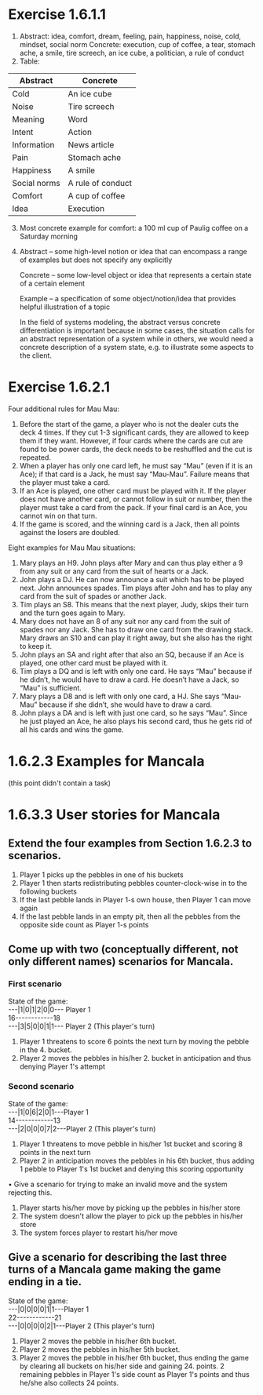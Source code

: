 # Exercise 1.6.1.1
1.	Abstract: idea, comfort, dream, feeling, pain, happiness, noise, cold, mindset, social norm
Concrete: execution, cup of coffee, a tear, stomach ache, a smile, tire screech, an ice cube, a politician, a rule of conduct
2. Table:

| Abstract | Concrete |
| -------- | -------- |
| Cold  | An ice cube |
| Noise | Tire screech |
| Meaning | Word |
| Intent | Action |
| Information | News article |
| Pain | Stomach ache |
| Happiness | A smile |
| Social norms | A rule of conduct |
| Comfort | A cup of coffee |
| Idea | Execution |
3. Most concrete example for comfort: a 100 ml cup of Paulig coffee on a Saturday morning
4. Abstract – some high-level notion or idea that can encompass a range of examples but does not specify any explicitly

    Concrete – some low-level object or idea that represents a certain state of a certain element

    Example – a specification of some object/notion/idea that provides helpful illustration of a topic

    In the field of systems modeling, the abstract versus concrete differentiation is important because in some cases, the situation calls for an abstract representation of a system while in others, we would need a concrete description of a system state, e.g. to illustrate some aspects to the client. 

# Exercise 1.6.2.1
Four additional rules for Mau Mau:
1.	Before the start of the game, a player who is not the dealer cuts the deck 4 times. If they cut 1-3 significant cards, they are allowed to keep them if they want. However, if four cards where the cards are cut are found to be power cards, the deck needs to be reshuffled and the cut is repeated.
2.	When a player has only one card left, he must say “Mau” (even if it is an Ace); if that card is a Jack, he must say “Mau-Mau”. Failure means that the player must take a card.
3.	If an Ace is played, one other card must be played with it. If the player does not have another card, or cannot follow in suit or number, then the player must take a card from the pack. If your final card is an Ace, you cannot win on that turn.
4.	If the game is scored, and the winning card is a Jack, then all points against the losers are doubled.

Eight examples for Mau Mau situations:
1.	Mary plays an H9. John plays after Mary and can thus play either a 9 from any suit or any card from the suit of hearts or a Jack.
2.	John plays a DJ. He can now announce a suit which has to be played next. John announces spades. Tim plays after John and has to play any card from the suit of spades or another Jack.
3.	Tim plays an S8. This means that the next player, Judy, skips their turn and the turn goes again to Mary.
4.	Mary does not have an 8 of any suit nor any card from the suit of spades nor any Jack. She has to draw one card from the drawing stack. Mary draws an S10 and can play it right away, but she also has the right to keep it.
5.	John plays an SA and right after that also an SQ, because if an Ace is played, one other card must be played with it.
6.	Tim plays a DQ and is left with only one card. He says “Mau” because if he didn’t, he would have to draw a card. He doesn’t have a Jack, so “Mau” is sufficient.
7.	Mary plays a D8 and is left with only one card, a HJ. She says “Mau-Mau” because if she didn’t, she would have to draw a card.
8.	John plays a DA and is left with just one card, so he says “Mau”. Since he just played an Ace, he also plays his second card, thus he gets rid of all his cards and wins the game.



# 1.6.2.3 Examples for Mancala
(this point didn't contain a task)
# 1.6.3.3 User stories for Mancala
## Extend the four examples from Section 1.6.2.3 to scenarios.
1. Player 1 picks up the pebbles in one of his buckets
2. Player 1 then starts redistributing pebbles counter-clock-wise in to the following buckets
3. If the last pebble lands in Player 1-s own house, then Player 1 can move again
4. If the last pebble lands in an empty pit, then all the pebbles from the opposite side count as Player 1-s points

## Come up with two (conceptually different, not only different names) scenarios for Mancala.

### First scenario
State of the game:  
---|1|0|1|2|0|0--- Player 1   
16------------18   
---|3|5|0|0|1|1--- Player 2 (This player's turn)
1. Player 1 threatens to score 6 points the next turn by moving the pebble in the 4. bucket.
2. Player 2 moves the pebbles in his/her 2. bucket in anticipation and thus denying Player 1's attempt

### Second scenario
State of the game:  
---|1|0|6|2|0|1---Player 1  
14------------13  
---|2|0|0|0|7|2---Player 2 (This player's turn)

1. Player 1 threatens to move pebble in his/her 1st bucket and scoring 8 points in the next turn
2. Player 2 in anticipation moves the pebbles in his 6th bucket, thus adding 1 pebble to Player 1's 1st bucket and denying this scoring opportunity

• Give a scenario for trying to make an invalid move and the system rejecting
this.

1. Player starts his/her move by picking up the pebbles in his/her store
2. The system doesn't allow the player to pick up the pebbles in his/her store
3. The system forces player to restart his/her move

## Give a scenario for describing the last three turns of a Mancala game making the game ending in a tie.
State of the game:  
---|0|0|0|0|1|1---Player 1  
22------------21  
---|0|0|0|0|2|1---Player 2 (This player's turn)

1. Player 2 moves the pebble in his/her 6th bucket.
2. Player 2 moves the pebbles in his/her 5th bucket.
3. Player 2 moves the pebble in his/her 6th bucket, thus ending the game by clearing all buckets on his/her side and gaining 24. points. 2 remaining pebbles in Player 1's side count as Player 1's points and thus he/she also collects 24 points.